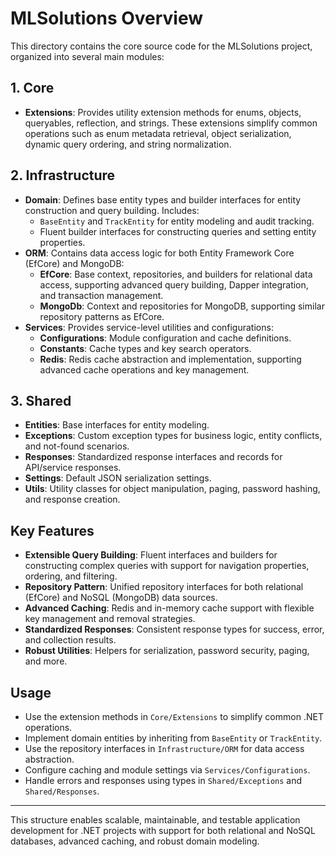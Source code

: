 # MLSolutions Overview

This directory contains the core source code for the MLSolutions project, organized into several main modules:

## 1. Core
- **Extensions**: Provides utility extension methods for enums, objects, queryables, reflection, and strings. These extensions simplify common operations such as enum metadata retrieval, object serialization, dynamic query ordering, and string normalization.

## 2. Infrastructure
- **Domain**: Defines base entity types and builder interfaces for entity construction and query building. Includes:
  - `BaseEntity` and `TrackEntity` for entity modeling and audit tracking.
  - Fluent builder interfaces for constructing queries and setting entity properties.
- **ORM**: Contains data access logic for both Entity Framework Core (EfCore) and MongoDB:
  - **EfCore**: Base context, repositories, and builders for relational data access, supporting advanced query building, Dapper integration, and transaction management.
  - **MongoDb**: Context and repositories for MongoDB, supporting similar repository patterns as EfCore.
- **Services**: Provides service-level utilities and configurations:
  - **Configurations**: Module configuration and cache definitions.
  - **Constants**: Cache types and key search operators.
  - **Redis**: Redis cache abstraction and implementation, supporting advanced cache operations and key management.

## 3. Shared
- **Entities**: Base interfaces for entity modeling.
- **Exceptions**: Custom exception types for business logic, entity conflicts, and not-found scenarios.
- **Responses**: Standardized response interfaces and records for API/service responses.
- **Settings**: Default JSON serialization settings.
- **Utils**: Utility classes for object manipulation, paging, password hashing, and response creation.

## Key Features
- **Extensible Query Building**: Fluent interfaces and builders for constructing complex queries with support for navigation properties, ordering, and filtering.
- **Repository Pattern**: Unified repository interfaces for both relational (EfCore) and NoSQL (MongoDB) data sources.
- **Advanced Caching**: Redis and in-memory cache support with flexible key management and removal strategies.
- **Standardized Responses**: Consistent response types for success, error, and collection results.
- **Robust Utilities**: Helpers for serialization, password security, paging, and more.

## Usage
- Use the extension methods in `Core/Extensions` to simplify common .NET operations.
- Implement domain entities by inheriting from `BaseEntity` or `TrackEntity`.
- Use the repository interfaces in `Infrastructure/ORM` for data access abstraction.
- Configure caching and module settings via `Services/Configurations`.
- Handle errors and responses using types in `Shared/Exceptions` and `Shared/Responses`.

---
This structure enables scalable, maintainable, and testable application development for .NET projects with support for both relational and NoSQL databases, advanced caching, and robust domain modeling.
